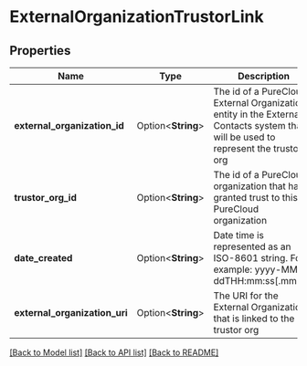 # ExternalOrganizationTrustorLink

## Properties

Name | Type | Description | Notes
------------ | ------------- | ------------- | -------------
**external_organization_id** | Option<**String**> | The id of a PureCloud External Organization entity in the External Contacts system that will be used to represent the trustor org | [optional]
**trustor_org_id** | Option<**String**> | The id of a PureCloud organization that has granted trust to this PureCloud organization | [optional]
**date_created** | Option<**String**> | Date time is represented as an ISO-8601 string. For example: yyyy-MM-ddTHH:mm:ss[.mmm]Z | [optional]
**external_organization_uri** | Option<**String**> | The URI for the External Organization that is linked to the trustor org | [optional][readonly]

[[Back to Model list]](../README.md#documentation-for-models) [[Back to API list]](../README.md#documentation-for-api-endpoints) [[Back to README]](../README.md)


